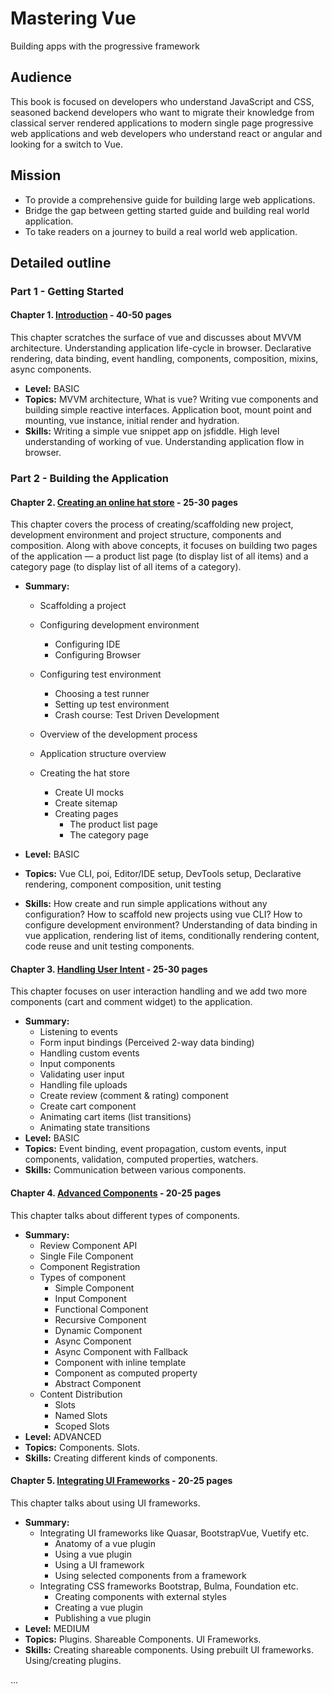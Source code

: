 # Mastering Vue

Building apps with the progressive framework

## Audience

This book is focused on developers who understand JavaScript and CSS, seasoned backend developers who want to migrate their knowledge from classical server rendered applications to modern single page progressive web applications and web developers who understand react or angular and looking for a switch to Vue.

## Mission

- To provide a comprehensive guide for building large web applications.
- Bridge the gap between getting started guide and building real world application.
- To take readers on a journey to build a real world web application.

## Detailed outline

### Part 1 - Getting Started

#### Chapter 1. <a href="./Chapter 1">Introduction</a> - 40-50 pages

This chapter scratches the surface of vue and discusses about MVVM architecture. Understanding application life-cycle in browser.
Declarative rendering, data binding, event handling, components, composition, mixins, async components.

- **Level:** BASIC
- **Topics:**
  MVVM architecture, What is vue? Writing vue components and building simple reactive interfaces. Application boot, mount point and mounting, vue instance, initial render and hydration.
- **Skills:**
  Writing a simple vue snippet app on jsfiddle. High level understanding of working of vue. Understanding application flow in browser.

### Part 2 - Building the Application

#### Chapter 2. <a href="./Chapter 2">Creating an online hat store</a> - 25-30 pages

This chapter covers the process of creating/scaffolding new project, development environment and project structure, components and composition. Along with above concepts, it focuses on building two pages of the application — a product list page (to display list of all items) and a category page (to display list of all items of a category).

- **Summary:**

  - Scaffolding a project
  - Configuring development environment
    - Configuring IDE
    - Configuring Browser
  - Configuring test environment
    - Choosing a test runner
    - Setting up test environment
    - Crash course: Test Driven Development
  - Overview of the development process
  - Application structure overview
  - Creating the hat store

    - Create UI mocks
    - Create sitemap
    - Creating pages
      - The product list page
      - The category page

- **Level:** BASIC
- **Topics:**
  Vue CLI, poi, Editor/IDE setup, DevTools setup, Declarative rendering, component composition, unit testing
- **Skills:**
  How create and run simple applications without any configuration? How to scaffold new projects using vue CLI? How to configure development environment? Understanding of data binding in vue application, rendering list of items, conditionally rendering content, code reuse and unit testing components.

#### Chapter 3. <a href="./Chapter 3">Handling User Intent</a> - 25-30 pages

This chapter focuses on user interaction handling and we add two more components (cart and comment widget) to the application.

- **Summary:**
  - Listening to events
  - Form input bindings (Perceived 2-way data binding)
  - Handling custom events
  - Input components
  - Validating user input
  - Handling file uploads
  - Create review (comment & rating) component
  - Create cart component
  - Animating cart items (list transitions)
  - Animating state transitions
- **Level:** BASIC
- **Topics:** Event binding, event propagation, custom events, input components, validation, computed properties, watchers.
- **Skills:** Communication between various components.

#### Chapter 4. <a href="./Chapter 4">Advanced Components</a> - 20-25 pages

This chapter talks about different types of components.

- **Summary:**
  - Review Component API
  - Single File Component
  - Component Registration
  - Types of component
    - Simple Component
    - Input Component
    - Functional Component
    - Recursive Component
    - Dynamic Component
    - Async Component
    - Async Component with Fallback
    - Component with inline template
    - Component as computed property
    - Abstract Component
  - Content Distribution
    - Slots
    - Named Slots
    - Scoped Slots
- **Level:** ADVANCED
- **Topics:**
  Components. Slots.
- **Skills:**
  Creating different kinds of components.

#### Chapter 5. <a href="./Chapter 5">Integrating UI Frameworks</a> - 20-25 pages

This chapter talks about using UI frameworks.

- **Summary:**
  - Integrating UI frameworks like Quasar, BootstrapVue, Vuetify etc.
    - Anatomy of a vue plugin
    - Using a vue plugin
    - Using a UI framework
    - Using selected components from a framework
  - Integrating CSS frameworks Bootstrap, Bulma, Foundation etc.
    - Creating components with external styles
    - Creating a vue plugin
    - Publishing a vue plugin
- **Level:** MEDIUM
- **Topics:**
  Plugins. Shareable Components. UI Frameworks.
- **Skills:**
  Creating shareable components. Using prebuilt UI frameworks. Using/creating plugins.

...
